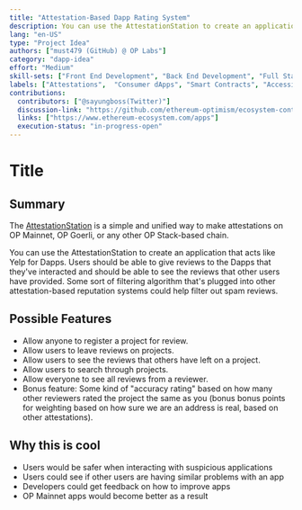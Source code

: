 ```yaml
---
title: "Attestation-Based Dapp Rating System"
description: You can use the AttestationStation to create an application that acts like Yelp for Dapps. Users should be able to give reviews to the Dapps that they've interacted and should be able to see the reviews that other users have provided.""
lang: "en-US"
type: "Project Idea"
authors: ["must479 (GitHub) @ OP Labs"]
category: "dapp-idea"
effort: "Medium"
skill-sets: ["Front End Development", "Back End Development", "Full Stack Development", "Smart Contract Development"]
labels: ["Attestations",  "Consumer dApps", "Smart Contracts", "Accessibility/Transparency"]
contributions:
  contributors: ["@sayungboss(Twitter)"]
  discussion-link: "https://github.com/ethereum-optimism/ecosystem-contributions/discussions/175#discussioncomment-10111893"
  links: ["https://www.ethereum-ecosystem.com/apps"]
  execution-status: "in-progress-open"
---
```


# Title

## Summary

The [AttestationStation](https://docs.optimism.io/chain/identity/overview) is a simple and unified way to make attestations on OP Mainnet, OP Goerli, or any other OP Stack-based chain.

You can use the AttestationStation to create an application that acts like Yelp for Dapps. Users should be able to give reviews to the Dapps that they've interacted and should be able to see the reviews that other users have provided. Some sort of filtering algorithm that's plugged into other attestation-based reputation systems could help filter out spam reviews.

## Possible Features

- Allow anyone to register a project for review.
- Allow users to leave reviews on projects.
- Allow users to see the reviews that others have left on a project.
- Allow users to search through projects.
- Allow everyone to see all reviews from a reviewer. 
- Bonus feature: Some kind of "accuracy rating" based on how many other reviewers rated the project the same as you (bonus bonus points for weighting based on how sure we are an address is real, based on other attestations). 

## Why this is cool

- Users would be safer when interacting with suspicious applications
- Users could see if other users are having similar problems with an app
- Developers could get feedback on how to improve apps
- OP Mainnet apps would become better as a result
